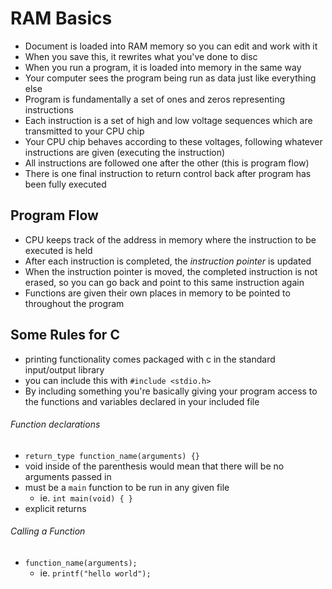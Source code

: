 # RAM Basics
- Document is loaded into RAM memory so you can edit and work with it
- When you save this, it rewrites what you've done to disc
- When you run a program, it is loaded into memory in the same way 
- Your computer sees the program being run as data just like everything else
- Program is fundamentally a set of ones and zeros representing instructions
- Each instruction is a set of high and low voltage sequences which are transmitted to your CPU chip
- Your CPU chip behaves according to these voltages, following whatever instructions are given (executing the instruction)
- All instructions are followed one after the other (this is program flow)
- There is one final instruction to return control back after program has been fully executed

## Program Flow
- CPU keeps track of the address in memory where the instruction to be executed is held
- After each instruction is completed, the *instruction pointer* is updated
- When the instruction pointer is moved, the completed instruction is not erased, so you can go back and point to this same instruction again
- Functions are given their own places in memory to be pointed to throughout the program

## Some Rules for C
- printing functionality comes packaged with c in the standard input/output library
- you can include this with `#include <stdio.h>`
- By including something you're basically giving your program access to the functions and variables declared in your included file

###### Function declarations
- `return_type function_name(arguments) {}`
- void inside of the parenthesis would mean that there will be no arguments passed in
- must be a `main` function to be run in any given file
  - ie. `int main(void) { }`
- explicit returns

###### Calling a Function
- `function_name(arguments);`
  - ie. `printf("hello world");`